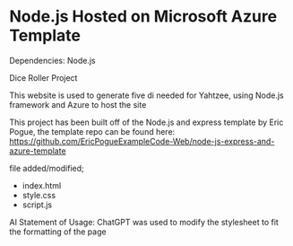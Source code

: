 # Node.js Hosted on Microsoft Azure Template

Dependencies: Node.js 

Dice Roller Project 

This website is used to generate five di needed for Yahtzee, using Node.js framework and Azure to host the site

This project has been built off of the Node.js and express template by Eric Pogue, the template repo can be found here: https://github.com/EricPogueExampleCode-Web/node-js-express-and-azure-template

file added/modified; 
- index.html
- style.css
- script.js

AI Statement of Usage: ChatGPT was used to modify the stylesheet to fit the formatting of the page

